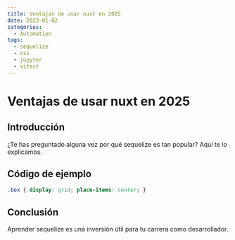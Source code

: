 ```yaml
---
title: Ventajas de usar nuxt en 2025
date: 2033-01-02
categories:
  - Automation
tags:
  - sequelize
  - css
  - jupyter
  - vitest
---
```


# Ventajas de usar nuxt en 2025

## Introducción

¿Te has preguntado alguna vez por qué sequelize es tan popular? Aquí te lo explicamos.

## Código de ejemplo

```css
.box { display: grid; place-items: center; }
```

## Conclusión

Aprender sequelize es una inversión útil para tu carrera como desarrollador.